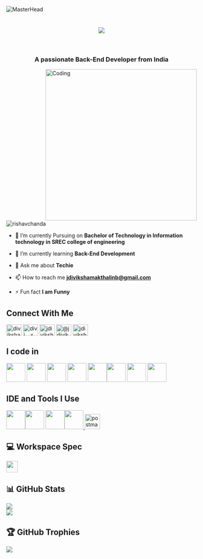 ![MasterHead](https://firebasestorage.googleapis.com/v0/b/flexi-coding.appspot.com/o/dempgi7-520f8d5f-63d4-4453-8822-dbc149ae27f8.gif?alt=media&token=91c0c7b2-93c3-4029-b011-1a8703c5730d)
<h1 align="center">
    <img src="https://readme-typing-svg.herokuapp.com/?font=Righteous&size=35&center=true&vCenter=true&width=500&height=70&duration=2000&lines=Hi!+✌️;+I'm+Diviksha!;" />
</h1><br>
<h3 align="center">A passionate Back-End Developer from India</h3>
<img align="right" alt="Coding" width="400" src="https://cdn.dribbble.com/users/1162077/screenshots/3848914/programmer.gif">


<p align="left"> <img src="https://komarev.com/ghpvc/?username=jdiviksha&label=Profile%20views&color=0e75b6&style=flat" alt="rishavchanda" /> </p>


- 🔭 I’m currently Pursuing on **Bachelor of Technology in Information technology in SREC college of engineering**

- 🌱 I’m currently learning **Back-End Development**

- 💬 Ask me about **Techie**

- 📫 How to reach me **jdivikshamakthalinb@gmail.com**

- ⚡ Fun fact **I am Funny**

## Connect With Me
<p align="left">
<a href="https://linkedin.com/in/diviksha-makthalin-643676212" target="blank"><img align="center" src="https://raw.githubusercontent.com/rahuldkjain/github-profile-readme-generator/master/src/images/icons/Social/linked-in-alt.svg" alt="diviksha-makthalin-643676212" height="30" width="40" /></a>
<a href="https://instagram.com/divi._.x" target="blank"><img align="center" src="https://raw.githubusercontent.com/rahuldkjain/github-profile-readme-generator/master/src/images/icons/Social/instagram.svg" alt="divi._.x" height="30" width="40" /></a>
<a href="https://www.behance.net/jdiviksha" target="blank"><img align="center" src="https://raw.githubusercontent.com/rahuldkjain/github-profile-readme-generator/master/src/images/icons/Social/behance.svg" alt="jdiviksha" height="30" width="40" /></a>
<a href="https://medium.com/@jdivikshamakthalinb" target="blank"><img align="center" src="https://raw.githubusercontent.com/rahuldkjain/github-profile-readme-generator/master/src/images/icons/Social/medium.svg" alt="@jdivikshamakthalinb" height="30" width="40" /></a>
<a href="https://www.hackerrank.com/jdivikshamaktha1" target="blank"><img align="center" src="https://raw.githubusercontent.com/rahuldkjain/github-profile-readme-generator/master/src/images/icons/Social/hackerrank.svg" alt="jdivikshamaktha1" height="30" width="40" /></a>
</p>

## I code in
<img height="50" width="50" src="https://img.icons8.com/color/48/000000/c-programming.png" /> <img height="50" width="50" src="https://img.icons8.com/color/48/000000/c-plus-plus-logo.png" /> <img height="50" width="50" src="https://img.icons8.com/color/48/000000/java-coffee-cup-logo.png" /> <img height="50" width="50" src="https://img.icons8.com/color/48/000000/html-5.png" /> <img height="50" width="50" src="https://img.icons8.com/color/48/000000/css3.png" /><img height="50" width="50" src="https://img.icons8.com/color/48/000000/bootstrap.png" />
<img height="50" width="50" src="https://img.icons8.com/color/48/000000/mysql-logo.png"/> <img height="50" width="50" src="https://img.icons8.com/color/48/000000/mongodb.png"/>

## IDE and Tools I Use
<img height="50" width="50" src="https://img.icons8.com/color/48/000000/visual-studio-code-2019.png"/><img height="50" src="https://img.icons8.com/officel/480/null/java-eclipse.png"/> <img height="50" width="50" src="https://img.icons8.com/color/48/000000/figma--v1.png"/><img height="50" width="50" src="https://img.icons8.com/color/50/000000/git.png"/><a href="https://postman.com" target="_blank" rel="noreferrer"> <img src="https://www.vectorlogo.zone/logos/getpostman/getpostman-icon.svg" alt="postman" width="40" height="40"/> </a>

## 💻 Workspace Spec
<img height="30" src="https://img.shields.io/badge/AMD-Ryzen_5_4600H-ED1C24?style=for-the-badge&logo=amd&logoColor=white"/> 

## 📊 GitHub Stats
![](https://github-readme-stats.vercel.app/api?username=jdiviksha&theme=tokyonight&hide_border=true&include_all_commits=false&count_private=false)<br/>
![](https://github-readme-streak-stats.herokuapp.com/?user=jdiviksha&theme=tokyonight&hide_border=true)<br/>

## 🏆 GitHub Trophies
![](https://github-profile-trophy.vercel.app/?username=jdiviksha&theme=radical&no-frame=false&no-bg=false&margin-w=4)



